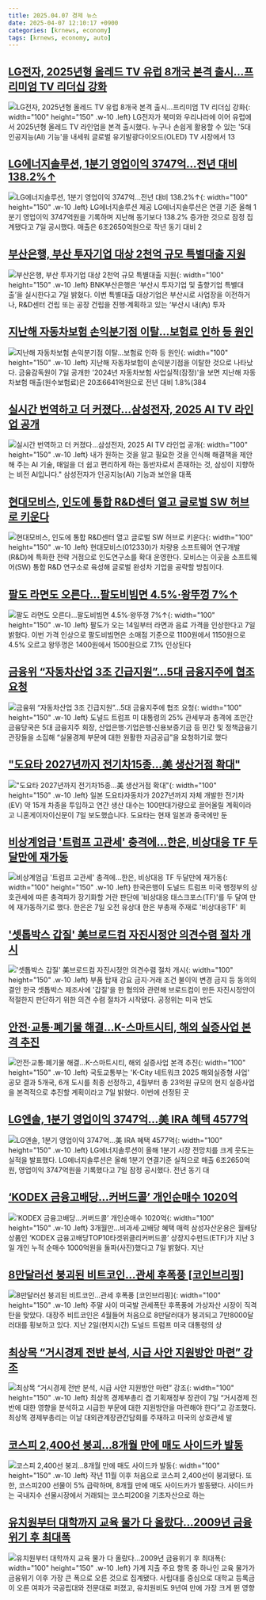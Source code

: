 ```yaml
---
title: 2025.04.07 경제 뉴스
date: 2025-04-07 12:10:17 +0900
categories: [krnews, economy]
tags: [krnews, economy, auto]
---
```

## [LG전자, 2025년형 올레드 TV 유럽 8개국 본격 출시…프리미엄 TV 리더십 강화](https://n.news.naver.com/mnews/article/277/0005573765)

![LG전자, 2025년형 올레드 TV 유럽 8개국 본격 출시…프리미엄 TV 리더십 강화](https://mimgnews.pstatic.net/image/origin/277/2025/04/07/5573765.jpg?type=nf220_150){: width="100" height="150" .w-10 .left}
LG전자가 북미와 우리나라에 이어 유럽에서 2025년형 올레드 TV 라인업을 본격 출시했다. 누구나 손쉽게 활용할 수 있는 '5대 인공지능(AI) 기능'을 내세워 글로벌 유기발광다이오드(OLED) TV 시장에서 13

## [LG에너지솔루션, 1분기 영업이익 3747억…전년 대비 138.2%↑](https://n.news.naver.com/mnews/article/016/0002453557)

![LG에너지솔루션, 1분기 영업이익 3747억…전년 대비 138.2%↑](https://mimgnews.pstatic.net/image/origin/016/2025/04/07/2453557.jpg?type=nf220_150){: width="100" height="150" .w-10 .left}
LG에너지솔루션 제공 LG에너지솔루션은 연결 기준 올해 1분기 영업이익 3747억원을 기록하며 지난해 동기보다 138.2% 증가한 것으로 잠정 집계됐다고 7일 공시했다. 매출은 6조2650억원으로 작년 동기 대비 2

## [부산은행, 부산 투자기업 대상 2천억 규모 특별대출 지원](https://n.news.naver.com/mnews/article/014/0005332090)

![부산은행, 부산 투자기업 대상 2천억 규모 특별대출 지원](https://mimgnews.pstatic.net/image/origin/014/2025/04/07/5332090.jpg?type=nf220_150){: width="100" height="150" .w-10 .left}
BNK부산은행은 ‘부산시 투자기업 및 출향기업 특별대출’을 실시한다고 7일 밝혔다. 이번 특별대출 대상기업은 부산시로 사업장을 이전하거나, R&D센터 건립 또는 공장 건립을 진행·계획하고 있는 ‘부산시 내(內) 투자

## [지난해 자동차보험 손익분기점 이탈…보험료 인하 등 원인](https://n.news.naver.com/mnews/article/277/0005573589)

![지난해 자동차보험 손익분기점 이탈…보험료 인하 등 원인](https://mimgnews.pstatic.net/image/origin/277/2025/04/06/5573589.jpg?type=nf220_150){: width="100" height="150" .w-10 .left}
지난해 자동차보험이 손익분기점을 이탈한 것으로 나타났다. 금융감독원이 7일 공개한 '2024년 자동차보험 사업실적(잠정)'을 보면 지난해 자동차보험 매출(원수보험료)은 20조6641억원으로 전년 대비 1.8%(384

## [실시간 번역하고 더 커졌다…삼성전자, 2025 AI TV 라인업 공개](https://n.news.naver.com/mnews/article/374/0000433707)

![실시간 번역하고 더 커졌다…삼성전자, 2025 AI TV 라인업 공개](https://mimgnews.pstatic.net/image/origin/374/2025/04/07/433707.jpg?type=nf220_150){: width="100" height="150" .w-10 .left}
내가 원하는 것을 알고 필요한 것을 인식해 해결책을 제안해 주는 AI 기술, 매일을 더 쉽고 편리하게 하는 동반자로서 존재하는 것, 삼성이 지향하는 비전 AI입니다." 삼성전자가 인공지능(AI) 기능과 보안을 대폭

## [현대모비스, 인도에 통합 R&D센터 열고 글로벌 SW 허브로 키운다](https://n.news.naver.com/mnews/article/018/0005981329)

![현대모비스, 인도에 통합 R&D센터 열고 글로벌 SW 허브로 키운다](https://mimgnews.pstatic.net/image/origin/018/2025/04/07/5981329.jpg?type=nf220_150){: width="100" height="150" .w-10 .left}
현대모비스(012330)가 차량용 소프트웨어 연구개발(R&D)에 특화한 전략 거점으로 인도연구소를 확대 운영한다. 모비스는 이곳을 소프트웨어(SW) 통합 R&D 연구소로 육성해 글로벌 완성차 기업을 공략할 방침이다.

## [팔도 라면도 오른다…팔도비빔면 4.5%·왕뚜껑 7%↑](https://n.news.naver.com/mnews/article/028/0002739592)

![팔도 라면도 오른다…팔도비빔면 4.5%·왕뚜껑 7%↑](https://mimgnews.pstatic.net/image/origin/028/2025/04/07/2739592.jpg?type=nf220_150){: width="100" height="150" .w-10 .left}
팔도가 오는 14일부터 라면과 음료 가격을 인상한다고 7일 밝혔다. 이번 가격 인상으로 팔도비빔면은 소매점 기준으로 1100원에서 1150원으로 4.5% 오르고 왕뚜껑은 1400원에서 1500원으로 7.1% 인상된다

## [금융위 “자동차산업 3조 긴급지원”…5대 금융지주에 협조 요청](https://n.news.naver.com/mnews/article/028/0002739477)

![금융위 “자동차산업 3조 긴급지원”…5대 금융지주에 협조 요청](https://mimgnews.pstatic.net/image/origin/028/2025/04/06/2739477.jpg?type=nf220_150){: width="100" height="150" .w-10 .left}
도널드 트럼프 미 대통령의 25% 관세부과 충격에 조만간 금융당국은 5대 금융지주 회장, 산업은행·기업은행·신용보증기금 등 민간 및 정책금융기관장들을 소집해 “실물경제 부문에 대한 원활한 자금공급”을 요청하기로 했다

## ["도요타 2027년까지 전기차15종…美 생산거점 확대"](https://n.news.naver.com/mnews/article/374/0000433746)

!["도요타 2027년까지 전기차15종…美 생산거점 확대"](https://mimgnews.pstatic.net/image/origin/374/2025/04/07/433746.jpg?type=nf220_150){: width="100" height="150" .w-10 .left}
일본 도요타자동차가 2027년까지 자체 개발한 전기차(EV) 약 15개 차종을 투입하고 연간 생산 대수는 100만대가량으로 끌어올릴 계획이라고 니혼게이자이신문이 7일 보도했습니다. 도요타는 현재 일본과 중국에만 둔

## [비상계엄급 '트럼프 고관세' 충격에…한은, 비상대응 TF 두달만에 재가동](https://n.news.naver.com/mnews/article/011/0004471014)

![비상계엄급 '트럼프 고관세' 충격에…한은, 비상대응 TF 두달만에 재가동](https://mimgnews.pstatic.net/image/origin/011/2025/04/07/4471014.jpg?type=nf220_150){: width="100" height="150" .w-10 .left}
한국은행이 도널드 트럼프 미국 행정부의 상호관세에 따른 충격파가 장기화할 거란 판단에 '비상대응 태스크포스(TF)'를 두 달여 만에 재가동하기로 했다. 한은은 7일 오전 유상대 한은 부총재 주재로 '비상대응TF' 회

## ['셋톱박스 갑질' 美브로드컴 자진시정안 의견수렴 절차 개시](https://n.news.naver.com/mnews/article/001/0015314521)

!['셋톱박스 갑질' 美브로드컴 자진시정안 의견수렴 절차 개시](https://mimgnews.pstatic.net/image/origin/001/2025/04/07/15314521.jpg?type=nf220_150){: width="100" height="150" .w-10 .left}
부품 탑재 강요 금지·거래 조건 불이익 변경 금지 등 동의의결안 한국 셋톱박스 제조사에 '갑질'을 한 혐의와 관련해 브로드컴이 만든 자진시정안이 적절한지 판단하기 위한 의견 수렴 절차가 시작됐다. 공정위는 미국 반도

## [안전·교통·폐기물 해결…K-스마트시티, 해외 실증사업 본격 추진](https://n.news.naver.com/mnews/article/119/0002942164)

![안전·교통·폐기물 해결…K-스마트시티, 해외 실증사업 본격 추진](https://mimgnews.pstatic.net/image/origin/119/2025/04/07/2942164.jpg?type=nf220_150){: width="100" height="150" .w-10 .left}
국토교통부는 'K-City 네트워크 2025 해외실증형 사업' 공모 결과 5개국, 6개 도시를 최종 선정하고, 4월부터 총 23억원 규모의 현지 실증사업을 본격적으로 추진할 계획이라고 7일 밝혔다. 이번에 선정된 곳

## [LG엔솔, 1분기 영업이익 3747억…美 IRA 혜택 4577억](https://n.news.naver.com/mnews/article/008/0005176769)

![LG엔솔, 1분기 영업이익 3747억…美 IRA 혜택 4577억](https://mimgnews.pstatic.net/image/origin/008/2025/04/07/5176769.jpg?type=nf220_150){: width="100" height="150" .w-10 .left}
LG에너지솔루션이 올해 1분기 시장 전망치를 크게 웃도는 실적을 발표했다. LG에너지솔루션은 올해 1분기 연결기준 실적으로 매출 6조2650억원, 영업이익 3747억원을 기록했다고 7일 잠정 공시했다. 전년 동기 대

## [‘KODEX 금융고배당…커버드콜’ 개인순매수 1020억](https://n.news.naver.com/mnews/article/016/0002453633)

![‘KODEX 금융고배당…커버드콜’ 개인순매수 1020억](https://mimgnews.pstatic.net/image/origin/016/2025/04/07/2453633.jpg?type=nf220_150){: width="100" height="150" .w-10 .left}
3개월만…비과세·고배당 혜택 매력 삼성자산운용은 월배당 상품인 ‘KODEX 금융고배당TOP10타겟위클리커버드콜’ 상장지수펀드(ETF)가 지난 3일 개인 누적 순매수 1000억원을 돌파(사진)했다고 7일 밝혔다. 지난

## [8만달러선 붕괴된 비트코인...관세 후폭풍 [코인브리핑]](https://n.news.naver.com/mnews/article/014/0005332078)

![8만달러선 붕괴된 비트코인...관세 후폭풍 [코인브리핑]](https://mimgnews.pstatic.net/image/origin/014/2025/04/07/5332078.jpg?type=nf220_150){: width="100" height="150" .w-10 .left}
주말 사이 미국발 관세폭탄 후폭풍에 가상자산 시장이 직격탄을 맞았다. 대장주 비트코인은 4월들어 처음으로 8만달러대가 붕괴되고 7만8000달러대를 횡보하고 있다. 지난 2일(현지시간) 도널드 트럼프 미국 대통령의 상

## [최상목 “거시경제 전반 분석, 시급 사안 지원방안 마련” 강조](https://n.news.naver.com/mnews/article/119/0002942052)

![최상목 “거시경제 전반 분석, 시급 사안 지원방안 마련” 강조](https://mimgnews.pstatic.net/image/origin/119/2025/04/07/2942052.jpg?type=nf220_150){: width="100" height="150" .w-10 .left}
최상목 경제부총리 겸 기획재정부 장관이 7일 “거시경제 전반에 대한 영향을 분석하고 시급한 부문에 대한 지원방안을 마련해야 한다”고 강조했다. 최상목 경제부총리는 이날 대외관계장관간담회를 주재하고 미국의 상호관세 발

## [코스피 2,400선 붕괴…8개월 만에 매도 사이드카 발동](https://n.news.naver.com/mnews/article/215/0001204771)

![코스피 2,400선 붕괴…8개월 만에 매도 사이드카 발동](https://mimgnews.pstatic.net/image/origin/215/2025/04/07/1204771.jpg?type=nf220_150){: width="100" height="150" .w-10 .left}
작년 11월 이후 처음으로 코스피 2,400선이 붕괴됐다. 또한, 코스피200 선물이 5% 급락하며, 8개월 만에 매도 사이드카가 발동됐다. 사이드카는 국내지수 선물시장에서 거래되는 코스피200을 기초자산으로 하는

## [유치원부터 대학까지 교육 물가 다 올랐다…2009년 금융위기 후 최대폭](https://n.news.naver.com/mnews/article/088/0000940418)

![유치원부터 대학까지 교육 물가 다 올랐다…2009년 금융위기 후 최대폭](https://mimgnews.pstatic.net/image/origin/088/2025/04/07/940418.jpg?type=nf220_150){: width="100" height="150" .w-10 .left}
가계 지출 주요 항목 중 하나인 교육 물가가 금융위기 이후 가장 큰 폭으로 오른 것으로 집계됐다. 사립대를 중심으로 대학교 등록금이 오른 여파가 국공립대와 전문대로 퍼졌고, 유치원비도 9년여 만에 가장 크게 뛴 영향


